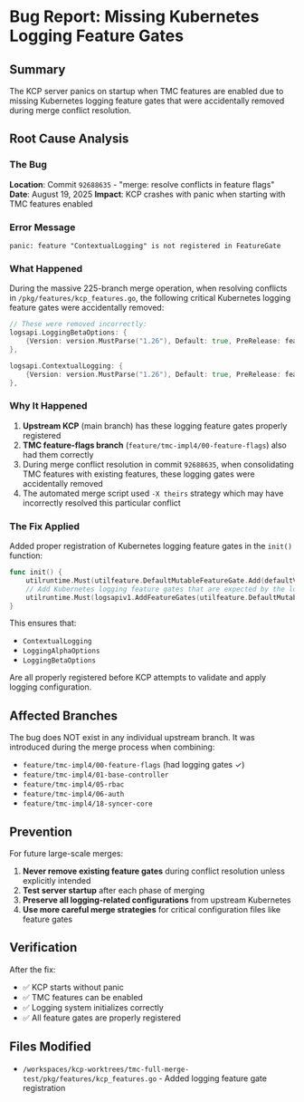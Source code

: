 # Bug Report: Missing Kubernetes Logging Feature Gates

## Summary
The KCP server panics on startup when TMC features are enabled due to missing Kubernetes logging feature gates that were accidentally removed during merge conflict resolution.

## Root Cause Analysis

### The Bug
**Location**: Commit `92688635` - "merge: resolve conflicts in feature flags"
**Date**: August 19, 2025
**Impact**: KCP crashes with panic when starting with TMC features enabled

### Error Message
```
panic: feature "ContextualLogging" is not registered in FeatureGate
```

### What Happened
During the massive 225-branch merge operation, when resolving conflicts in `/pkg/features/kcp_features.go`, the following critical Kubernetes logging feature gates were accidentally removed:

```go
// These were removed incorrectly:
logsapi.LoggingBetaOptions: {
    {Version: version.MustParse("1.26"), Default: true, PreRelease: featuregate.Beta},
},

logsapi.ContextualLogging: {
    {Version: version.MustParse("1.26"), Default: true, PreRelease: featuregate.Alpha},
},
```

### Why It Happened
1. **Upstream KCP** (main branch) has these logging feature gates properly registered
2. **TMC feature-flags branch** (`feature/tmc-impl4/00-feature-flags`) also had them correctly
3. During merge conflict resolution in commit `92688635`, when consolidating TMC features with existing features, these logging gates were accidentally removed
4. The automated merge script used `-X theirs` strategy which may have incorrectly resolved this particular conflict

### The Fix Applied
Added proper registration of Kubernetes logging feature gates in the `init()` function:

```go
func init() {
    utilruntime.Must(utilfeature.DefaultMutableFeatureGate.Add(defaultVersionedGenericControlPlaneFeatureGates))
    // Add Kubernetes logging feature gates that are expected by the logging system
    utilruntime.Must(logsapiv1.AddFeatureGates(utilfeature.DefaultMutableFeatureGate))
}
```

This ensures that:
- `ContextualLogging`
- `LoggingAlphaOptions` 
- `LoggingBetaOptions`

Are all properly registered before KCP attempts to validate and apply logging configuration.

## Affected Branches
The bug does NOT exist in any individual upstream branch. It was introduced during the merge process when combining:
- `feature/tmc-impl4/00-feature-flags` (had logging gates ✓)
- `feature/tmc-impl4/01-base-controller` 
- `feature/tmc-impl4/05-rbac`
- `feature/tmc-impl4/06-auth`
- `feature/tmc-impl4/18-syncer-core`

## Prevention
For future large-scale merges:
1. **Never remove existing feature gates** during conflict resolution unless explicitly intended
2. **Test server startup** after each phase of merging
3. **Preserve all logging-related configurations** from upstream Kubernetes
4. **Use more careful merge strategies** for critical configuration files like feature gates

## Verification
After the fix:
- ✅ KCP starts without panic
- ✅ TMC features can be enabled
- ✅ Logging system initializes correctly
- ✅ All feature gates are properly registered

## Files Modified
- `/workspaces/kcp-worktrees/tmc-full-merge-test/pkg/features/kcp_features.go` - Added logging feature gate registration
